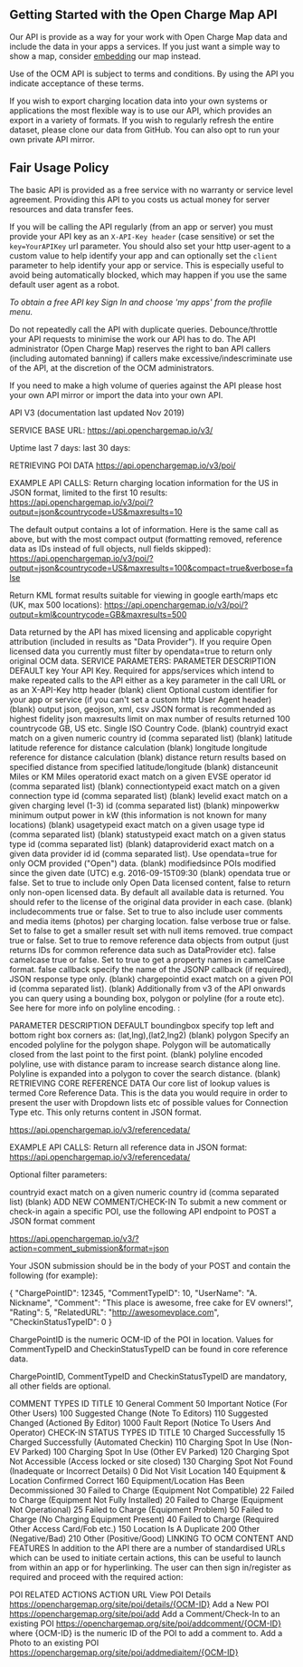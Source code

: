 ## Getting Started with the Open Charge Map API
Our API is provide as a way for your work with Open Charge Map data and include the data in your apps a services. If you just want a simple way to show a map, consider [embedding](api.md) our map instead.

Use of the OCM API is subject to terms and conditions. By using the API you indicate acceptance of these terms.

If you wish to export charging location data into your own systems or applications the most flexible way is to use our API, which provides an export in a variety of formats. If you wish to regularly refresh the entire dataset, please clone our data from GitHub. You can also opt to run your own private API mirror.

## Fair Usage Policy
The basic API is provided as a free service with no warranty or service level agreement. Providing this API to you costs us actual money for server resources and data transfer fees.

If you will be calling the API regularly (from an app or server) you must provide your API key as an `X-API-Key header` (case sensitive) or set the `key=YourAPIKey` url parameter. You should also set your http user-agent to a custom value to help identify your app and can optionally set the `client` parameter to help identify your app or service. This is especially useful to avoid being automatically blocked, which may happen if you use the same default user agent as a robot.

*To obtain a free API key Sign In and choose 'my apps' from the profile menu.*

Do not repeatedly call the API with duplicate queries. Debounce/throttle your API requests to minimise the work our API has to do. The API administrator (Open Charge Map) reserves the right to ban API callers (including automated banning) if callers make excessive/indescriminate use of the API, at the discretion of the OCM administrators.

If you need to make a high volume of queries against the API please host your own API mirror or import the data into your own API.

API V3 (documentation last updated Nov 2019)

SERVICE BASE URL:
https://api.openchargemap.io/v3/

Uptime last 7 days:  last 30 days: 

 RETRIEVING POI DATA
https://api.openchargemap.io/v3/poi/

EXAMPLE API CALLS:
Return charging location information for the US in JSON format, limited to the first 10 results: https://api.openchargemap.io/v3/poi/?output=json&countrycode=US&maxresults=10

The default output contains a lot of information. Here is the same call as above, but with the most compact output (formatting removed, reference data as IDs instead of full objects, null fields skipped): https://api.openchargemap.io/v3/poi/?output=json&countrycode=US&maxresults=100&compact=true&verbose=false

Return KML format results suitable for viewing in google earth/maps etc (UK, max 500 locations): https://api.openchargemap.io/v3/poi/?output=kml&countrycode=GB&maxresults=500

Data returned by the API has mixed licensing and applicable copyright attribution (included in results as "Data Provider"). If you require Open licensed data you currently must filter by opendata=true to return only original OCM data.
SERVICE PARAMETERS:
PARAMETER	DESCRIPTION	DEFAULT
key	Your API Key. Required for apps/services which intend to make repeated calls to the API either as a key parameter in the call URL or as an X-API-Key http header	(blank)
client	Optional custom identifier for your app or service (if you can't set a custom http User Agent header)	(blank)
output	json, geojson, xml, csv JSON format is recommended as highest fidelity	json
maxresults	limit on max number of results returned	100
countrycode	GB, US etc. Single ISO Country Code.	(blank)
countryid	exact match on a given numeric country id (comma separated list)	(blank)
latitude	latitude reference for distance calculation	(blank)
longitude	longitude reference for distance calculation	(blank)
distance	return results based on specified distance from specified latitude/longitude	(blank)
distanceunit	Miles or KM	Miles
operatorid	exact match on a given EVSE operator id (comma separated list)	(blank)
connectiontypeid	exact match on a given connection type id (comma separated list)	(blank)
levelid	exact match on a given charging level (1-3) id (comma separated list)	(blank)
minpowerkw	minimum output power in kW (this information is not known for many locations)	(blank)
usagetypeid	exact match on a given usage type id (comma separated list)	(blank)
statustypeid	exact match on a given status type id (comma separated list)	(blank)
dataproviderid	exact match on a given data provider id id (comma separated list). Use opendata=true for only OCM provided ("Open") data.	(blank)
modifiedsince	POIs modified since the given date (UTC) e.g. 2016-09-15T09:30	(blank)
opendata	true or false. Set to true to include only Open Data licensed content, false to return only non-open licensed data. By default all available data is returned. You should refer to the license of the original data provider in each case.	(blank)
includecomments	true or false. Set to true to also include user comments and media items (photos) per charging location.	false
verbose	true or false. Set to false to get a smaller result set with null items removed.	true
compact	true or false. Set to true to remove reference data objects from output (just returns IDs for common reference data such as DataProvider etc).	false
camelcase	true or false. Set to true to get a property names in camelCase format.	false
callback	specify the name of the JSONP callback (if required), JSON response type only.	(blank)
chargepointid	exact match on a given POI id (comma separated list).	(blank)
Additionally from v3 of the API onwards you can query using a bounding box, polygon or polyline (for a route etc). See here for more info on polyline encoding. :

PARAMETER	DESCRIPTION	DEFAULT
boundingbox	specify top left and bottom right box corners as: (lat,lng),(lat2,lng2)	(blank)
polygon	Specify an encoded polyline for the polygon shape. Polygon will be automatically closed from the last point to the first point.	(blank)
polyline	encoded polyline, use with distance param to increase search distance along line. Polyline is expanded into a polygon to cover the search distance.	(blank)
 RETRIEVING CORE REFERENCE DATA
Our core list of lookup values is termed Core Reference Data. This is the data you would require in order to present the user with Dropdown lists etc of possible values for Connection Type etc. This only returns content in JSON format.

https://api.openchargemap.io/v3/referencedata/

EXAMPLE API CALLS:
Return all reference data in JSON format: https://api.openchargemap.io/v3/referencedata/

Optional filter parameters:

countryid	exact match on a given numeric country id (comma separated list)	(blank)
 ADD NEW COMMENT/CHECK-IN
To submit a new comment or check-in again a specific POI, use the following API endpoint to POST a JSON format comment

https://api.openchargemap.io/v3/?action=comment_submission&format=json

Your JSON submission should be in the body of your POST and contain the following (for example):

                
{
    "ChargePointID": 12345,
    "CommentTypeID": 10,
    "UserName": "A. Nickname",
    "Comment": "This place is awesome, free cake for EV owners!",
    "Rating": 5,
    "RelatedURL": "http://awesomevplace.com",
    "CheckinStatusTypeID": 0
}
            
ChargePointID is the numeric OCM-ID of the POI in location. Values for CommentTypeID and CheckinStatusTypeID can be found in core reference data.

ChargePointID, CommentTypeID and CheckinStatusTypeID are mandatory, all other fields are optional.

COMMENT TYPES
ID	TITLE
10	General Comment
50	Important Notice (For Other Users)
100	Suggested Change (Note To Editors)
110	Suggested Changed (Actioned By Editor)
1000	Fault Report (Notice To Users And Operator)
CHECK-IN STATUS TYPES
ID	TITLE
10	Charged Successfully
15	Charged Successfully (Automated Checkin)
110	Charging Spot In Use (Non-EV Parked)
100	Charging Spot In Use (Other EV Parked)
120	Charging Spot Not Accessible (Access locked or site closed)
130	Charging Spot Not Found (Inadequate or Incorrect Details)
0	Did Not Visit Location
140	Equipment & Location Confirmed Correct
160	Equipment/Location Has Been Decommissioned
30	Failed to Charge (Equipment Not Compatible)
22	Failed to Charge (Equipment Not Fully Installed)
20	Failed to Charge (Equipment Not Operational)
25	Failed to Charge (Equipment Problem)
50	Failed to Charge (No Charging Equipment Present)
40	Failed to Charge (Required Other Access Card/Fob etc.)
150	Location Is A Duplicate
200	Other (Negative/Bad)
210	Other (Positive/Good)
 LINKING TO OCM CONTENT AND FEATURES
In addition to the API there are a number of standardised URLs which can be used to initiate certain actions, this can be useful to launch from within an app or for hyperlinking. The user can then sign in/register as required and proceed with the required action:

POI RELATED ACTIONS
ACTION	URL
View POI Details	https://openchargemap.org/site/poi/details/{OCM-ID}
Add a New POI	https://openchargemap.org/site/poi/add
Add a Comment/Check-In to an existing POI	https://openchargemap.org/site/poi/addcomment/{OCM-ID} where {OCM-ID} is the numeric ID of the POI to add a comment to.
Add a Photo to an existing POI	https://openchargemap.org/site/poi/addmediaitem/{OCM-ID}